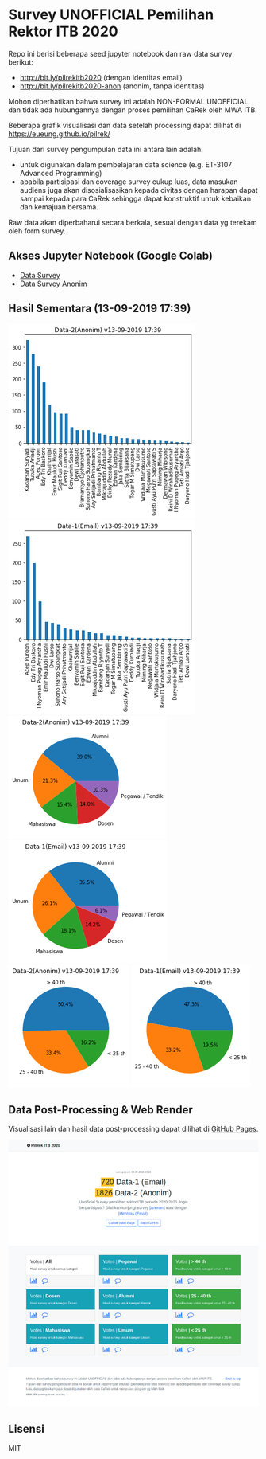 # Survey UNOFFICIAL Pemilihan Rektor ITB 2020

Repo ini berisi beberapa seed jupyter notebook dan raw data survey berikut:

- http://bit.ly/pilrekitb2020 (dengan identitas email)
- http://bit.ly/pilrekitb2020-anon (anonim, tanpa identitas)

Mohon diperhatikan bahwa survey ini adalah NON-FORMAL UNOFFICIAL dan tidak ada hubungannya dengan proses pemilihan CaRek oleh MWA ITB. 

Beberapa grafik visualisasi dan data setelah processing dapat dilihat di https://eueung.github.io/pilrek/

Tujuan dari survey pengumpulan data ini antara lain adalah:
- untuk digunakan dalam pembelajaran data science (e.g. ET-3107 Advanced Programming)
- apabila partisipasi dan coverage survey cukup luas, data masukan audiens juga akan disosialisasikan kepada civitas dengan harapan dapat sampai kepada para CaRek sehingga dapat konstruktif untuk kebaikan dan kemajuan bersama.

Raw data akan diperbaharui secara berkala, sesuai dengan data yg terekam oleh form survey.

## Akses Jupyter Notebook (Google Colab)

- [Data Survey](https://colab.research.google.com/github/eueung/pilrek/blob/master/pilrek.ipynb)
- [Data Survey Anonim](https://colab.research.google.com/github/eueung/pilrek/blob/master/pilrek-anon.ipynb)

## Hasil Sementara (13-09-2019 17:39)

![](images/pilrek-anon_13-09-19_17-39.png)
![](images/pilrek_13-09-19_17-39.png)
![](images/cat-anon_13-09-19_17-39.png)
![](images/cat_13-09-19_17-39.png)
![](images/age-anon_13-09-19_17-39.png)
![](images/age_13-09-19_17-39.png)


## Data Post-Processing & Web Render

Visualisasi lain dan hasil data post-processing dapat dilihat di [GitHub Pages](https://eueung.github.io/pilrek/).

![](images/ss-01.png)

## Lisensi

MIT